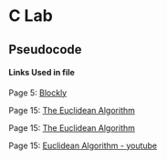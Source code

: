 # C Lab
## Pseudocode

#### Links Used in file

Page 5: [Blockly](https://blockly-demo.appspot.com/static/demos/code/index.html)

Page 15: [The Euclidean Algorithm](https://www.khanacademy.org/computing/computer-science/cryptography/modarithmetic/a/the-euclidean-algorithm)

Page 15: [The Euclidean Algorithm](https://www.algorithm-archive.org/contents/euclidean_algorithm/euclidean_algorithm.html)

Page 15: [Euclidean Algorithm - youtube](https://www.youtube.com/watch?v=h86RzlyHfUE&feature=youtu.be)
